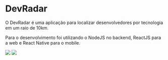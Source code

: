 # DevRadar

O DevRadar é uma aplicação para localizar desenvolvedores por tecnologia em um raio de 10km.

Para o desenvolvimento foi utilizando o NodeJS no backend, ReactJS para a web e React Native para o mobile.

<img src="https://media-exp1.licdn.com/dms/image/C4E22AQEv2kFfcNKq8w/feedshare-shrink_800/0?e=1587600000&v=beta&t=3FluiIrYtJfLm-Cc5DbzDMWtUMIa09k5Vcf9jPeTUbU" />

<img src="https://media-exp1.licdn.com/dms/image/C4E22AQGL72ze6SubVA/feedshare-shrink_800/0?e=1587600000&v=beta&t=e-0RcboaJaurD9y6SVOlKaQbmzUA46yhGysvTHnAUBg" />
